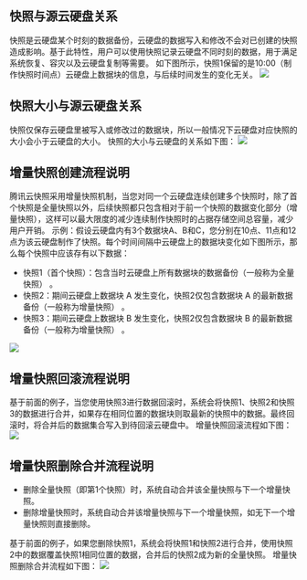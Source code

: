 ## 快照与源云硬盘关系
快照是云硬盘某个时刻的数据备份，云硬盘的数据写入和修改不会对已创建的快照造成影响。基于此特性，用户可以使用快照记录云硬盘不同时刻的数据，用于满足系统恢复、容灾以及云硬盘复制等需要。
如下图所示，快照1保留的是10:00（制作快照时间点）云硬盘上数据块的信息，与后续时间发生的变化无关。
![](https://main.qcloudimg.com/raw/1f7e576a6ea9e4f85273b0b147108c9b.png)

## 快照大小与源云硬盘关系
快照仅保存云硬盘里被写入或修改过的数据块，所以一般情况下云硬盘对应快照的大小会小于云硬盘的大小。
快照的大小与云硬盘的关系如下图：
![](https://main.qcloudimg.com/raw/00913478170abba28952aa9c8dc13c82.png)

## 增量快照创建流程说明
腾讯云快照采用增量快照机制，当您对同一个云硬盘连续创建多个快照时，除了首个快照是全量快照以外，后续快照都只包含相对于前一个快照的数据变化部分（增量快照），这样可以最大限度的减少连续制作快照时的占据存储空间总容量，减少用户开销。
示例：假设云硬盘内有3个数据块A、B和C，您分别在10点、11点和12点为该云硬盘制作了快照。每个时间间隔中云硬盘上的数据块变化如下图所示，那么每个快照中应该存有以下数据：
- 快照1（首个快照）：包含当时云硬盘上所有数据块的数据备份（一般称为全量快照） 。
- 快照2：期间云硬盘上数据块 A 发生变化，快照2仅包含数据块 A 的最新数据备份（一般称为增量快照） 。
- 快照3：期间云硬盘上数据块 B 发生变化，快照2仅包含数据块 B 的最新数据备份（一般称为增量快照） 。

![](https://main.qcloudimg.com/raw/bcdf30c658a08ef47196f8127608423b.png)

## 增量快照回滚流程说明
基于前面的例子，当您使用快照3进行数据回滚时，系统会将快照1、快照2和快照3的数据进行合并，如果存在相同位置的数据块则取最新的快照中的数据。最终回滚时，将合并后的数据集合写入到待回滚云硬盘中。
增量快照回滚流程如下图：
![](https://main.qcloudimg.com/raw/745e412b2dfa84ea6ba5e8e0fc720fc8.png)

## 增量快照删除合并流程说明
- 删除全量快照（即第1个快照）时，系统自动合并该全量快照与下一个增量快照。
- 删除增量快照时，系统自动合并该增量快照与下一个增量快照，如无下一个增量快照则直接删除。

基于前面的例子，如果您删除快照1，系统会将快照1和快照2进行合并，使用快照2中的数据覆盖快照1相同位置的数据，合并后的快照2成为新的全量快照。
增量快照删除合并流程如下图：
![](https://main.qcloudimg.com/raw/7e6bc502dd34fb9880d20a2025ab4897.png)
